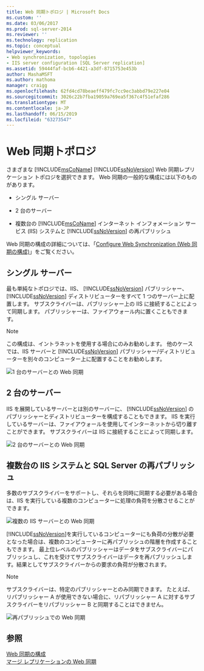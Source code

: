 ```yaml
---
title: Web 同期トポロジ | Microsoft Docs
ms.custom: ''
ms.date: 03/06/2017
ms.prod: sql-server-2014
ms.reviewer: ''
ms.technology: replication
ms.topic: conceptual
helpviewer_keywords:
- Web synchronization, topologies
- IIS server configuration [SQL Server replication]
ms.assetid: 59444faf-bcb6-4421-a3df-8715753e453b
author: MashaMSFT
ms.author: mathoma
manager: craigg
ms.openlocfilehash: 62fd4cd78beaeff479fc7cc9ec3abbd79e227e04
ms.sourcegitcommit: 3026c22b7fba19059a769ea5f367c4f51efaf286
ms.translationtype: MT
ms.contentlocale: ja-JP
ms.lasthandoff: 06/15/2019
ms.locfileid: "63273547"
---
```

# <a name="topologies-for-web-synchronization"></a>Web 同期トポロジ
  さまざまな [!INCLUDE[msCoName](../../includes/msconame-md.md)] [!INCLUDE[ssNoVersion](../../includes/ssnoversion-md.md)] Web 同期レプリケーション トポロジを選択できます。 Web 同期の一般的な構成には以下のものがあります。  
  
-   シングル サーバー  
  
-   2 台のサーバー  
  
-   複数台の [!INCLUDE[msCoName](../../includes/msconame-md.md)] インターネット インフォメーション サービス (IIS) システムと [!INCLUDE[ssNoVersion](../../includes/ssnoversion-md.md)] の再パブリッシュ  
  
 Web 同期の構成の詳細については、「[Configure Web Synchronization (Web 同期の構成)](configure-web-synchronization.md)」をご覧ください。  
  
## <a name="single-server"></a>シングル サーバー  
 最も単純なトポロジでは、IIS、 [!INCLUDE[ssNoVersion](../../includes/ssnoversion-md.md)] パブリッシャー、 [!INCLUDE[ssNoVersion](../../includes/ssnoversion-md.md)] ディストリビューターをすべて 1 つのサーバー上に配置します。 サブスクライバーは、パブリッシャー上の IIS に接続することによって同期します。 パブリッシャーは、ファイアウォール内に置くこともできます。  
  
> [!NOTE]  
>  この構成は、イントラネットを使用する場合にのみお勧めします。 他のケースでは、IIS サーバーと [!INCLUDE[ssNoVersion](../../includes/ssnoversion-md.md)] パブリッシャー/ディストリビューターを別々のコンピューター上に配置することをお勧めします。  
  
 ![1 台のサーバーとの Web 同期](media/web-sync02.gif "1 台のサーバーとの Web 同期")  
  
## <a name="two-servers"></a>2 台のサーバー  
 IIS を展開しているサーバーとは別のサーバーに、 [!INCLUDE[ssNoVersion](../../includes/ssnoversion-md.md)] のパブリッシャーとディストリビューターを構成することもできます。 IIS を実行しているサーバーは、ファイアウォールを使用してインターネットから切り離すことができます。 サブスクライバーは IIS に接続することによって同期します。  
  
 ![2 台のサーバーとの Web 同期](media/web-sync03.gif "2 台のサーバーとの Web 同期")  
  
## <a name="multiple-iis-systems-and-sql-server-republishing"></a>複数台の IIS システムと SQL Server の再パブリッシュ  
 多数のサブスクライバーをサポートし、それらを同時に同期する必要がある場合は、IIS を実行している複数のコンピューターに処理の負荷を分散させることができます。  
  
 ![複数の IIS サーバーとの Web 同期](media/web-sync04.gif "複数の IIS サーバーとの Web 同期")  
  
 [!INCLUDE[ssNoVersion](../../includes/ssnoversion-md.md)]を実行しているコンピューターにも負荷の分散が必要となった場合は、複数のコンピューターに再パブリッシュの階層を作成することもできます。 最上位レベルのパブリッシャーはデータをサブスクライバーにパブリッシュし、これを受けてサブスクライバーはデータを再パブリッシュします。結果としてサブスクライバーからの要求の負荷が分散されます。  
  
> [!NOTE]  
>  サブスクライバーは、特定のパブリッシャーとのみ同期できます。 たとえば、リパブリッシャー A が使用できない場合に、リパブリッシャー A に対するサブスクライバーをリパブリッシャー B と同期することはできません。  
  
 ![再パブリッシュでの Web 同期](media/web-sync05.gif "再パブリッシュでの Web 同期")  
  
## <a name="see-also"></a>参照  
 [Web 同期の構成](configure-web-synchronization.md)   
 [マージ レプリケーションの Web 同期](web-synchronization-for-merge-replication.md)  
  
  
